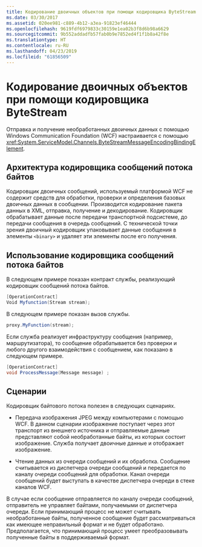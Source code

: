 ```yaml
---
title: Кодирование двоичных объектов при помощи кодировщика ByteStream
ms.date: 03/30/2017
ms.assetid: 020ee981-c889-4b12-a3ea-91823ef46444
ms.openlocfilehash: 9619fdf6979833c30159e1ea02b3f8d6b98a6629
ms.sourcegitcommit: 9b552addadfb57fab0b9e7852ed4f1f1b8a42f8e
ms.translationtype: HT
ms.contentlocale: ru-RU
ms.lasthandoff: 04/23/2019
ms.locfileid: "61856509"
---
```

# <a name="encoding-binary-objects-with-bytestream-encoder"></a>Кодирование двоичных объектов при помощи кодировщика ByteStream
Отправка и получение необработанных двоичных данных с помощью Windows Communication Foundation (WCF) настраивается с помощью <xref:System.ServiceModel.Channels.ByteStreamMessageEncodingBindingElement>.  
  
## <a name="byte-stream-message-encoder-architecture"></a>Архитектура кодировщика сообщений потока байтов  
 Кодировщик двоичных сообщений, используемый платформой WCF не содержит средств для обработки, проверки и определения базовых двоичных данных в сообщении. Производится кодирование пакета данных в XML, отправка, получение и декодирование. Кодировщик обрабатывает данные после передачи транспортной подсистеме, до передачи сообщения в очередь сообщений. С технической точки зрения двоичный кодировщик упаковывает данные сообщения в элементы `<binary>` и удаляет эти элементы после его получения.  
  
## <a name="using-the-byte-stream-message-encoder"></a>Использование кодировщика сообщений потока байтов  
 В следующем примере показан контракт службы, реализующий кодировщик сообщений потока байтов.  
  
```csharp  
[OperationContract]  
Void Myfunction(Stream stream);  
```  
  
 В следующем примере показан вызов службы.  
  
```csharp  
proxy.MyFunction(stream);  
```  
  
 Если служба реализует инфраструктуру сообщения (например, маршрутизатора), то сообщение обрабатывается без проверки и любого другого взаимодействия с сообщением, как показано в следующем примере.  
  
```csharp  
[OperationContract]  
void ProcessMessage(Message message) ;  
```  
  
## <a name="scenarios"></a>Сценарии  
 Кодировщик байтового потока полезен в следующих сценариях.  
  
- Передача изображения JPEG между компьютерами с помощью WCF. В данном сценарии изображение поступает через этот транспорт из внешнего источника и отправляемые данные представляют собой необработанные байты, из которых состоит изображение. Служба получает двоичные данные и отображает изображение.  
  
- Чтение данных из очереди сообщений и их обработка. Сообщение считывается из диспетчера очереди сообщений и передается по каналу очереди сообщений для обработки. Канал очереди сообщений будет выступать в качестве диспетчера очереди в стеке каналов WCF.  
  
 В случае если сообщение отправляется по каналу очереди сообщений, отправитель не управляет байтами, получаемыми от диспетчера очереди. Если принимающий процесс не может считывать необработанные байты, полученное сообщение будет рассматриваться как имеющее неправильный формат и не будет обработано. Предполагается, что принимающий процесс умеет преобразовывать полученные байты в поддерживаемый формат.
